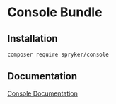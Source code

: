 # Console Bundle

## Installation

```
composer require spryker/console
```

## Documentation

[Console Documentation](http://spryker.github.io/core/bundles/console)
